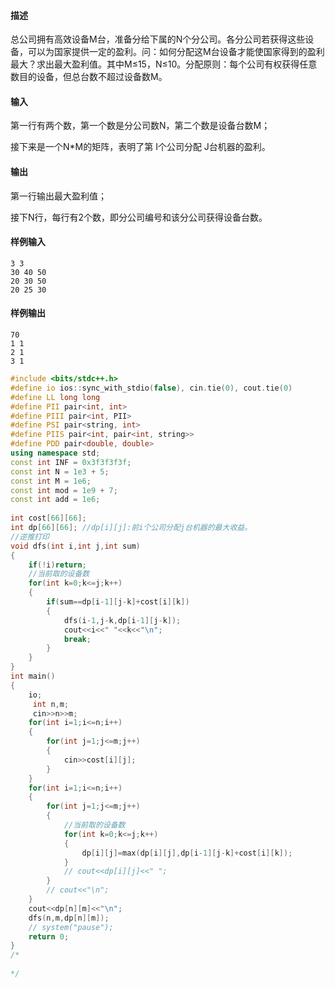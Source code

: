 #### 描述

总公司拥有高效设备M台，准备分给下属的N个分公司。各分公司若获得这些设备，可以为国家提供一定的盈利。问：如何分配这M台设备才能使国家得到的盈利最大？求出最大盈利值。其中M≤15，N≤10。分配原则：每个公司有权获得任意数目的设备，但总台数不超过设备数M。

#### 输入

第一行有两个数，第一个数是分公司数N，第二个数是设备台数M；

接下来是一个N*M的矩阵，表明了第 I个公司分配 J台机器的盈利。



#### 输出

第一行输出最大盈利值；

接下N行，每行有2个数，即分公司编号和该分公司获得设备台数。



#### 样例输入
```in
3 3
30 40 50
20 30 50
20 25 30
```

#### 样例输出
```out
70
1 1
2 1
3 1
```

```c++
#include <bits/stdc++.h>
#define io ios::sync_with_stdio(false), cin.tie(0), cout.tie(0)
#define LL long long
#define PII pair<int, int>
#define PIII pair<int, PII>
#define PSI pair<string, int>
#define PIIS pair<int, pair<int, string>>
#define PDD pair<double, double>
using namespace std;
const int INF = 0x3f3f3f3f;
const int N = 1e3 + 5;
const int M = 1e6;
const int mod = 1e9 + 7;
const int add = 1e6;
 
int cost[66][66];
int dp[66][66]; //dp[i][j]:前i个公司分配j台机器的最大收益。
//逆推打印
void dfs(int i,int j,int sum)
{
    if(!i)return;
    //当前取的设备数
    for(int k=0;k<=j;k++)
    {
        if(sum==dp[i-1][j-k]+cost[i][k])
        {
            dfs(i-1,j-k,dp[i-1][j-k]);
            cout<<i<<" "<<k<<"\n";
            break;
        }
    }
}
int main()
{
    io;
     int n,m;
     cin>>n>>m;
    for(int i=1;i<=n;i++)
    {
        for(int j=1;j<=m;j++)
        {
            cin>>cost[i][j];
        }
    }
    for(int i=1;i<=n;i++)
    {
        for(int j=1;j<=m;j++)
        {
            //当前取的设备数
            for(int k=0;k<=j;k++)
            {
                dp[i][j]=max(dp[i][j],dp[i-1][j-k]+cost[i][k]);
            }
            // cout<<dp[i][j]<<" ";
        }
        // cout<<"\n";
    }
    cout<<dp[n][m]<<"\n";
    dfs(n,m,dp[n][m]);
    // system("pause");
    return 0;
}
/*
 
*/
```